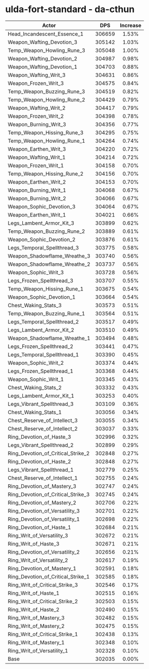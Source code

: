 # ulda-fort-standard - da-cthun
| Actor | DPS | Increase |
|---|:---:|:---:|
|Head_Incandescent_Essence_1|306659|1.53%|
|Weapon_Wafting_Devotion_3|305142|1.03%|
|Temp_Weapon_Howling_Rune_3|305048|1.00%|
|Weapon_Wafting_Devotion_2|304987|0.98%|
|Weapon_Wafting_Devotion_1|304703|0.88%|
|Weapon_Wafting_Writ_3|304631|0.86%|
|Weapon_Frozen_Writ_3|304575|0.84%|
|Temp_Weapon_Buzzing_Rune_3|304519|0.82%|
|Temp_Weapon_Howling_Rune_2|304429|0.79%|
|Weapon_Wafting_Writ_2|304417|0.79%|
|Weapon_Frozen_Writ_2|304398|0.78%|
|Weapon_Burning_Writ_3|304356|0.77%|
|Temp_Weapon_Hissing_Rune_3|304295|0.75%|
|Temp_Weapon_Howling_Rune_1|304264|0.74%|
|Weapon_Earthen_Writ_3|304220|0.72%|
|Weapon_Wafting_Writ_1|304214|0.72%|
|Weapon_Frozen_Writ_1|304158|0.70%|
|Temp_Weapon_Hissing_Rune_2|304156|0.70%|
|Weapon_Earthen_Writ_2|304153|0.70%|
|Weapon_Burning_Writ_1|304068|0.67%|
|Weapon_Burning_Writ_2|304066|0.67%|
|Weapon_Sophic_Devotion_3|304064|0.67%|
|Weapon_Earthen_Writ_1|304021|0.66%|
|Legs_Lambent_Armor_Kit_3|303899|0.62%|
|Temp_Weapon_Buzzing_Rune_2|303889|0.61%|
|Weapon_Sophic_Devotion_2|303876|0.61%|
|Legs_Temporal_Spellthread_3|303775|0.58%|
|Weapon_Shadowflame_Wreathe_3|303740|0.56%|
|Weapon_Shadowflame_Wreathe_2|303737|0.56%|
|Weapon_Sophic_Writ_3|303728|0.56%|
|Legs_Frozen_Spellthread_3|303707|0.55%|
|Temp_Weapon_Hissing_Rune_1|303675|0.54%|
|Weapon_Sophic_Devotion_1|303664|0.54%|
|Chest_Waking_Stats_3|303573|0.51%|
|Temp_Weapon_Buzzing_Rune_1|303564|0.51%|
|Legs_Temporal_Spellthread_2|303517|0.49%|
|Legs_Lambent_Armor_Kit_2|303510|0.49%|
|Weapon_Shadowflame_Wreathe_1|303494|0.48%|
|Legs_Frozen_Spellthread_2|303441|0.47%|
|Legs_Temporal_Spellthread_1|303390|0.45%|
|Weapon_Sophic_Writ_2|303374|0.44%|
|Legs_Frozen_Spellthread_1|303368|0.44%|
|Weapon_Sophic_Writ_1|303345|0.43%|
|Chest_Waking_Stats_2|303332|0.43%|
|Legs_Lambent_Armor_Kit_1|303253|0.40%|
|Legs_Vibrant_Spellthread_3|303109|0.36%|
|Chest_Waking_Stats_1|303056|0.34%|
|Chest_Reserve_of_Intellect_3|303055|0.34%|
|Chest_Reserve_of_Intellect_2|303037|0.33%|
|Ring_Devotion_of_Haste_3|302996|0.32%|
|Legs_Vibrant_Spellthread_2|302899|0.29%|
|Ring_Devotion_of_Critical_Strike_2|302848|0.27%|
|Ring_Devotion_of_Haste_2|302848|0.27%|
|Legs_Vibrant_Spellthread_1|302779|0.25%|
|Chest_Reserve_of_Intellect_1|302755|0.24%|
|Ring_Devotion_of_Mastery_3|302747|0.24%|
|Ring_Devotion_of_Critical_Strike_3|302745|0.24%|
|Ring_Devotion_of_Mastery_2|302706|0.22%|
|Ring_Devotion_of_Versatility_3|302701|0.22%|
|Ring_Devotion_of_Versatility_1|302698|0.22%|
|Ring_Devotion_of_Haste_1|302684|0.21%|
|Ring_Writ_of_Versatility_3|302672|0.21%|
|Ring_Writ_of_Haste_3|302671|0.21%|
|Ring_Devotion_of_Versatility_2|302656|0.21%|
|Ring_Writ_of_Versatility_2|302617|0.19%|
|Ring_Devotion_of_Mastery_1|302591|0.18%|
|Ring_Devotion_of_Critical_Strike_1|302585|0.18%|
|Ring_Writ_of_Critical_Strike_3|302546|0.17%|
|Ring_Writ_of_Haste_1|302515|0.16%|
|Ring_Writ_of_Critical_Strike_2|302503|0.15%|
|Ring_Writ_of_Haste_2|302490|0.15%|
|Ring_Writ_of_Mastery_3|302482|0.15%|
|Ring_Writ_of_Mastery_2|302475|0.15%|
|Ring_Writ_of_Critical_Strike_1|302438|0.13%|
|Ring_Writ_of_Mastery_1|302348|0.10%|
|Ring_Writ_of_Versatility_1|302328|0.10%|
|Base|302035|0.00%|
